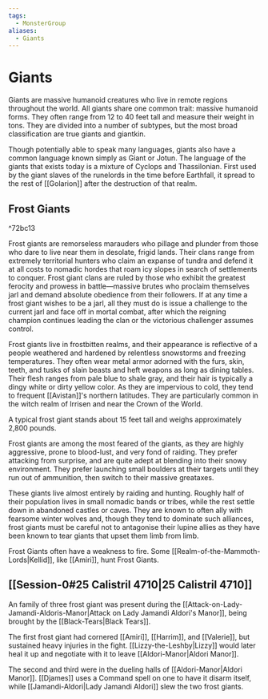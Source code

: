 ```yaml
---
tags:
  - MonsterGroup
aliases:
  - Giants
---
```

# Giants
Giants are massive humanoid creatures who live in remote regions throughout the world. All giants share one common trait: massive humanoid forms. They often range from 12 to 40 feet tall and measure their weight in tons. They are divided into a number of subtypes, but the most broad classification are true giants and giantkin.

Though potentially able to speak many languages, giants also have a common language known simply as Giant or Jotun. The language of the giants that exists today is a mixture of Cyclops and Thassilonian. First used by the giant slaves of the runelords in the time before Earthfall, it spread to the rest of [[Golarion]] after the destruction of that realm.
## Frost Giants

^72bc13

Frost giants are remorseless marauders who pillage and plunder from those who dare to live near them in desolate, frigid lands. Their clans range from extremely territorial hunters who claim an expanse of tundra and defend it at all costs to nomadic hordes that roam icy slopes in search of settlements to conquer. Frost giant clans are ruled by those who exhibit the greatest ferocity and prowess in battle—massive brutes who proclaim themselves jarl and demand absolute obedience from their followers. If at any time a frost giant wishes to be a jarl, all they must do is issue a challenge to the current jarl and face off in mortal combat, after which the reigning champion continues leading the clan or the victorious challenger assumes control.

Frost giants live in frostbitten realms, and their appearance is reflective of a people weathered and hardened by relentless snowstorms and freezing temperatures. They often wear metal armor adorned with the furs, skin, teeth, and tusks of slain beasts and heft weapons as long as dining tables. Their flesh ranges from pale blue to shale gray, and their hair is typically a dingy white or dirty yellow color. As they are impervious to cold, they tend to frequent [[Avistan]]'s northern latitudes. They are particularly common in the witch realm of Irrisen and near the Crown of the World.

A typical frost giant stands about 15 feet tall and weighs approximately 2,800 pounds.

Frost giants are among the most feared of the giants, as they are highly aggressive, prone to blood-lust, and very fond of raiding. They prefer attacking from surprise, and are quite adept at blending into their snowy environment. They prefer launching small boulders at their targets until they run out of ammunition, then switch to their massive greataxes.

These giants live almost entirely by raiding and hunting. Roughly half of their population lives in small nomadic bands or tribes, while the rest settle down in abandoned castles or caves. They are known to often ally with fearsome winter wolves and, though they tend to dominate such alliances, frost giants must be careful not to antagonise their lupine allies as they have been known to tear giants that upset them limb from limb.

Frost Giants often have a weakness to fire. Some [[Realm-of-the-Mammoth-Lords|Kellid]], like [[Amiri]], hunt Frost Giants.

## [[Session-0#25 Calistril 4710|25 Calistril 4710]]
An family of three frost giant was present during the [[Attack-on-Lady-Jamandi-Aldoris-Manor|Attack on Lady Jamandi Aldori's Manor]], being brought by the [[Black-Tears|Black Tears]]. 

The first frost giant had cornered [[Amiri]], [[Harrim]], and [[Valerie]], but sustained heavy injuries in the fight. [[Lizzy-the-Leshby|Lizzy]] would later heal it up and negotiate with it to leave [[Aldori-Manor|Aldori Manor]]. 

The second and third were in the dueling halls of [[Aldori-Manor|Aldori Manor]]. [[Djames]] uses a Command spell on one to have it disarm itself, while [[Jamandi-Aldori|Lady Jamandi Aldori]] slew the two frost giants. 